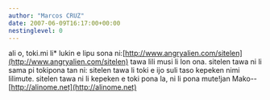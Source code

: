 ```yaml
---
author: "Marcos CRUZ"
date: 2007-06-09T16:17:00+00:00
nestinglevel: 0
---
```

ali o, toki.mi li\* lukin e lipu sona ni:[http://www.angryalien.com/sitelen](http://www.angryalien.com/sitelen) tawa lili musi li lon ona. sitelen tawa ni li sama pi tokipona tan ni: sitelen tawa li toki e ijo suli taso kepeken nimi lilimute. sitelen tawa ni li kepeken e toki pona la, ni li pona mute!jan Mako--
[http://alinome.net](http://alinome.net)